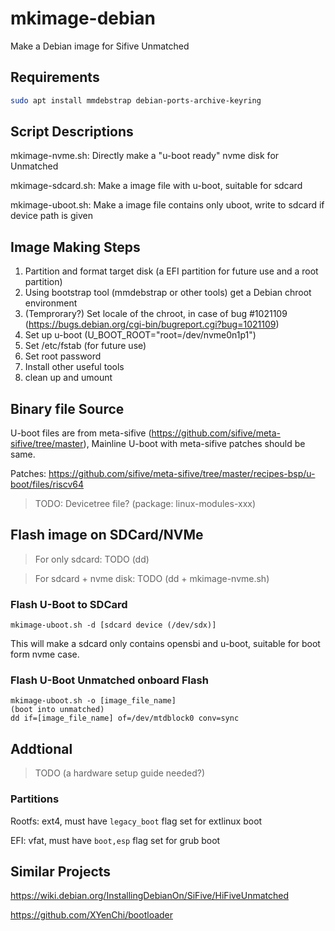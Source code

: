 # mkimage-debian
Make a Debian image for Sifive Unmatched

## Requirements
```bash
sudo apt install mmdebstrap debian-ports-archive-keyring
```

## Script Descriptions
mkimage-nvme.sh: Directly make a "u-boot ready" nvme disk for Unmatched

mkimage-sdcard.sh: Make a image file with u-boot, suitable for sdcard

mkimage-uboot.sh: Make a image file contains only uboot, write to sdcard if device path is given

## Image Making Steps
1. Partition and format target disk (a EFI partition for future use and a root partition)
2. Using bootstrap tool (mmdebstrap or other tools) get a Debian chroot environment
3. (Temprorary?) Set locale of the chroot, in case of bug #1021109 (https://bugs.debian.org/cgi-bin/bugreport.cgi?bug=1021109)
4. Set up u-boot (U_BOOT_ROOT="root=/dev/nvme0n1p1")
5. Set /etc/fstab (for future use)
6. Set root password
7. Install other useful tools
8. clean up and umount

## Binary file Source
U-boot files are from meta-sifive (https://github.com/sifive/meta-sifive/tree/master), Mainline U-boot with meta-sifive patches should be same.

Patches: https://github.com/sifive/meta-sifive/tree/master/recipes-bsp/u-boot/files/riscv64

>TODO: Devicetree file? (package: linux-modules-xxx)

## Flash image on SDCard/NVMe
>For only sdcard: TODO (dd)

>For sdcard + nvme disk: TODO (dd + mkimage-nvme.sh)

### Flash U-Boot to SDCard

```
mkimage-uboot.sh -d [sdcard device (/dev/sdx)]
```
This will make a sdcard only contains opensbi and u-boot, suitable for boot form nvme case.

### Flash U-Boot Unmatched onboard Flash

```
mkimage-uboot.sh -o [image_file_name]
(boot into unmatched)
dd if=[image_file_name] of=/dev/mtdblock0 conv=sync
```

## Addtional
>TODO (a hardware setup guide needed?)

### Partitions
Rootfs: ext4, must have ```legacy_boot``` flag set for extlinux boot

EFI: vfat, must have ```boot,esp``` flag set for grub boot

## Similar Projects
https://wiki.debian.org/InstallingDebianOn/SiFive/HiFiveUnmatched

https://github.com/XYenChi/bootloader

